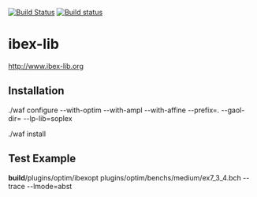 [![Build Status](https://travis-ci.org/ibex-team/ibex-lib.svg?branch=master)](https://travis-ci.org/ibex-team/ibex-lib)
[![Build status](https://ci.appveyor.com/api/projects/status/9w1wxhvymsohs4gr/branch/master?svg=true)](https://ci.appveyor.com/project/Jordan08/ibex-lib-q0c47/branch/master)

ibex-lib
========

http://www.ibex-lib.org


Installation
------------
./waf configure --with-optim --with-ampl --with-affine --prefix=. --gaol-dir= --lp-lib=soplex

./waf install


Test Example
------------
__build__/plugins/optim/ibexopt plugins/optim/benchs/medium/ex7_3_4.bch --trace --lmode=abst


